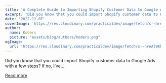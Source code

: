 ```yaml
---
title: 'A Complete Guide to Importing Shopify Customer Data to Google Ads'
excerpt: 'Did you know that you could import Shopify customer data to Google Ads with a few steps? If no, I’ve...'
date: '2022-11-07'
coverImage: 'https://res.cloudinary.com/practicaldev/image/fetch/s--hreAl9Kk--/c_imagga_scale,f_auto,fl_progressive,h_420,q_auto,w_1000/https://dev-to-uploads.s3.amazonaws.com/uploads/articles/euroyxo77mgwyjc3pqz5.png'
author:
  name: Koders
  picture: "assets/blog/authors/koders.png"
ogImage:
  url: 'https://res.cloudinary.com/practicaldev/image/fetch/s--hreAl9Kk--/c_imagga_scale,f_auto,fl_progressive,h_420,q_auto,w_1000/https://dev-to-uploads.s3.amazonaws.com/uploads/articles/euroyxo77mgwyjc3pqz5.png'
---
```


Did you know that you could import Shopify customer data to Google Ads with a few steps? If no, I’ve...

[Read more](https://dev.to/gloriamaldonado/a-complete-guide-to-importing-shopify-customer-data-to-google-ads-5e57)
